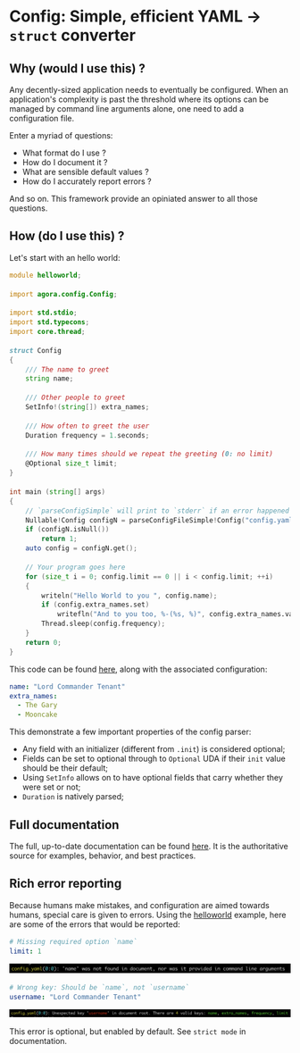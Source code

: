 # Config: Simple, efficient YAML -> `struct` converter

## Why (would I use this) ?

Any decently-sized application needs to eventually be configured.
When an application's complexity is past the threshold where its options can be
managed by command line arguments alone, one need to add a configuration file.

Enter a myriad of questions:
- What format do I use ?
- How do I document it ?
- What are sensible default values ?
- How do I accurately report errors ?

And so on. This framework provide an opiniated answer to all those questions.

## How (do I use this) ?

Let's start with an hello world:

```D
module helloworld;

import agora.config.Config;

import std.stdio;
import std.typecons;
import core.thread;

struct Config
{
    /// The name to greet
    string name;

    /// Other people to greet
    SetInfo!(string[]) extra_names;

    /// How often to greet the user
    Duration frequency = 1.seconds;

    /// How many times should we repeat the greeting (0: no limit)
    @Optional size_t limit;
}

int main (string[] args)
{
    // `parseConfigSimple` will print to `stderr` if an error happened
    Nullable!Config configN = parseConfigFileSimple!Config("config.yaml");
    if (configN.isNull())
        return 1;
    auto config = configN.get();

    // Your program goes here
    for (size_t i = 0; config.limit == 0 || i < config.limit; ++i)
    {
        writeln("Hello World to you ", config.name);
        if (config.extra_names.set)
            writefln("And to you too, %-(%s, %)", config.extra_names.value);
        Thread.sleep(config.frequency);
    }
    return 0;
}
```

This code can be found [here](examples/helloworld/), along with the associated configuration:
```YAML
name: "Lord Commander Tenant"
extra_names:
  - The Gary
  - Mooncake
```

This demonstrate a few important properties of the config parser:
- Any field with an initializer (different from `.init`) is considered optional;
- Fields can be set to optional through to `Optional` UDA if their `init` value should be their default;
- Using `SetInfo` allows on to have optional fields that carry whether they were set or not;
- `Duration` is natively parsed;

## Full documentation

The full, up-to-date documentation can be found [here](https://bosagora.github.io/config/).
It is the authoritative source for examples, behavior, and best practices.

## Rich error reporting

Because humans make mistakes, and configuration are aimed towards humans, special care is given to errors.
Using the [helloworld](examples/helloworld) example, here are some of the errors that would be reported:
```YAML
# Missing required option `name`
limit: 1
```

![Resulting error message](doc/img/missing.png)

```YAML
# Wrong key: Should be `name`, not `username`
username: "Lord Commander Tenant"
```

![Resulting error message](doc/img/strict.png)

This error is optional, but enabled by default. See `strict mode` in documentation.
